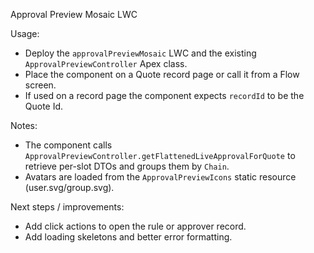 Approval Preview Mosaic LWC

Usage:
- Deploy the `approvalPreviewMosaic` LWC and the existing `ApprovalPreviewController` Apex class.
- Place the component on a Quote record page or call it from a Flow screen.
- If used on a record page the component expects `recordId` to be the Quote Id.

Notes:
- The component calls `ApprovalPreviewController.getFlattenedLiveApprovalForQuote` to retrieve per-slot DTOs and groups them by `Chain`.
- Avatars are loaded from the `ApprovalPreviewIcons` static resource (user.svg/group.svg).

Next steps / improvements:
- Add click actions to open the rule or approver record.
- Add loading skeletons and better error formatting.
